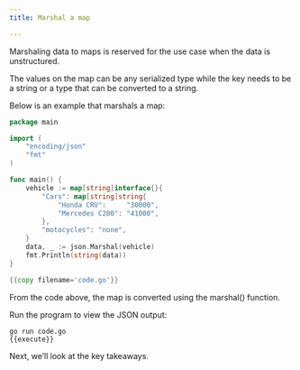 ```yaml
---
title: Marshal a map

---
```

<!--Marshal a map-->

Marshaling data to maps is reserved for the use case when the data is unstructured.

The values on the map can be any serialized type while the key needs to be a string or a type that can be converted to a string.

Below is an example that marshals a map:

```go
package main

import (
	"encoding/json"
	"fmt"
)

func main() {
	vehicle := map[string]interface{}{
		"Cars": map[string]string{
			"Honda CRV":     "30000",
			"Mercedes C200": "41000",
		},
		"motocycles": "none",
	}
	data, _ := json.Marshal(vehicle)
	fmt.Println(string(data))
}

{{copy filename='code.go'}}
```

From the code above, the map is converted using the marshal() function.

Run the program to view the JSON output:

```
go run code.go
{{execute}}
```

Next, we’ll look at the key takeaways.